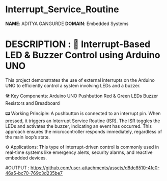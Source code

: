 # Interrupt_Service_Routine

**NAME**: ADITYA GANGURDE
**DOMAIN**: Embedded Systems
# DESCRIPTION : 🔧 Interrupt-Based LED & Buzzer Control using Arduino UNO
This project demonstrates the use of external interrupts on the Arduino UNO to efficiently control a system involving LEDs and a buzzer.

🛠️ Key Components:
Arduino UNO
Pushbutton
Red & Green LEDs
Buzzer
Resistors and Breadboard

📟 Working Principle:
A pushbutton is connected to an interrupt pin.
When pressed, it triggers an Interrupt Service Routine (ISR).
The ISR toggles the LEDs and activates the buzzer, indicating an event has occurred.
This approach ensures the microcontroller responds immediately, regardless of the main loop’s state.

⚙️ Applications:
This type of interrupt-driven control is commonly used in real-time systems like emergency alerts, security alarms, and reactive embedded devices.

#OUTPUT : 
https://github.com/user-attachments/assets/d8dc8510-4fc0-46a5-bc70-769c3d235be7


